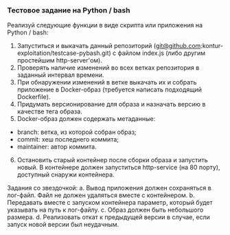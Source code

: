 ### Тестовое задание на Python / bash

Реализуй следующие функции в виде скрипта или приложения на Python / bash:
1. Запуститься и выкачать данный репозиторий (git@github.com:kontur-exploitation/testcase-pybash.git) с файлом index.js (либо другим простейшим http-server'ом).
2. Проверять наличие изменений во всех ветках репозитория в заданный интервал времени.
3. При обнаружении изменений в ветке выкачать их и собрать приложение в Docker-образ (требуется написать подходящий Dockerfile).
4. Придумать версионирование для образа и назначать версию в качестве тега образа.
5. Docker-образ должен содержать метаданные:
  * branch: ветка, из которой собран образ;
  * сommit: хеш последнего коммита;
  * maintainer: автор коммита.
6. Остановить старый контейнер после сборки образа и запустить новый. В контейнере должен запуститься http-service (на 80 порту), доступный снаружи контейнера.

Задания со звездочкой: 
  a. Вывод приложения должен сохраняться в лог-файл. Файл не должен удаляться вместе с контейнером.
  b. Передавать вместе с запуском контейнера параметр, который будет указывать на путь к лог-файлу.
  c. Образ должен быть небольшого размера.
  d. Реализовать откат к предыдущей версии в случае, если запуск новой версии был неудачным.
